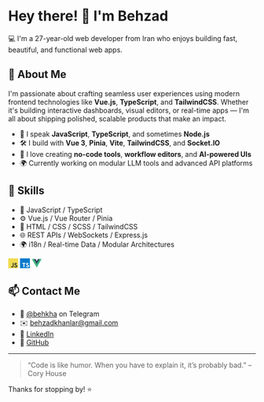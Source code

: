 # Hey there! 👋 I'm Behzad

💻 I'm a 27-year-old web developer from Iran who enjoys building fast, beautiful, and functional web apps.

## 🚀 About Me

I'm passionate about crafting seamless user experiences using modern frontend technologies like **Vue.js**, **TypeScript**, and **TailwindCSS**. Whether it's building interactive dashboards, visual editors, or real-time apps — I'm all about shipping polished, scalable products that make an impact.

- 💬 I speak **JavaScript**, **TypeScript**, and sometimes **Node.js**
- 🛠️ I build with **Vue 3**, **Pinia**, **Vite**, **TailwindCSS**, and **Socket.IO**
- 🎯 I love creating **no-code tools**, **workflow editors**, and **AI-powered UIs**
- 🌍 Currently working on modular LLM tools and advanced API platforms

## 🧠 Skills

- 🧙 JavaScript / TypeScript
- ⚙️ Vue.js / Vue Router / Pinia
- 🎨 HTML / CSS / SCSS / TailwindCSS
- 🌐 REST APIs / WebSockets / Express.js
- 🌍 i18n / Real-time Data / Modular Architectures

<code><img height="20" alt="javascript" src="https://raw.githubusercontent.com/github/explore/80688e429a7d4ef2fca1e82350fe8e3517d3494d/topics/javascript/javascript.png"></code>
<code><img height="20" alt="typescript" src="https://raw.githubusercontent.com/github/explore/80688e429a7d4ef2fca1e82350fe8e3517d3494d/topics/typescript/typescript.png"></code>
<code><img height="20" alt="vue" src="https://raw.githubusercontent.com/github/explore/80688e429a7d4ef2fca1e82350fe8e3517d3494d/topics/vue/vue.png"></code>

## 📫 Contact Me

- 🔗 [@behkha](https://t.me/behkha) on Telegram
- ✉️ behzadkhanlar@gmail.com
- 💼 [LinkedIn]([https://linkedin.com/in/behzadkhanlar](https://www.linkedin.com/in/behkha/))
- 🧠 [GitHub](https://github.com/behkha)

---

> “Code is like humor. When you have to explain it, it’s probably bad.” – Cory House

Thanks for stopping by! ⭐
